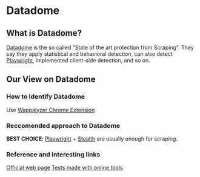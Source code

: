 # Datadome

## What is Datadome?
[Datadome](https://datadome.co/ "Datadome") is the so called "State of the art protection from Scraping". They say they apply statistical and behavioral detection, can also detect [Playwright](https://github.com/reanalytics-databoutique/webscraping-open-doc/blob/main/Pages/Tools/Playwright.md), implemented client-side detection, and so on.

## Our View on Datadome

### How to Identify Datadome
Use [Wappalyzer Chrome Extension](https://github.com/reanalytics-databoutique/webscraping-open-doc/blob/0386528f99a1209a538f6d042e859cd9933011c8/Pages/Tools/Wappalyzer.md)

### Reccomended approach to Datadome
**BEST CHOICE**: [Playwright](https://github.com/reanalytics-databoutique/webscraping-open-doc/blob/main/Pages/Tools/Playwright.md) + [Stealth](https://github.com/reanalytics-databoutique/webscraping-open-doc/blob/main/Pages/Tools/Playwright_stealth.md) are usually enough for scraping.

### Reference and interesting links
[Official web page](https://datadome.co/)
[Tests made with online tools](https://blog.vanila.io/how-strong-is-the-datadome-5e9ff211384e)

